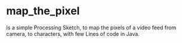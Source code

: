 # map_the_pixel
Is a simple Processing Sketch, to map the pixels of a video feed from camera, to characters,
with few Lines of code in Java.

